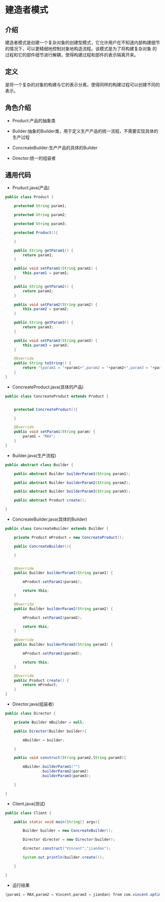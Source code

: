 # 建造者模式

## 介绍
建造者模式是创建一个复杂对象的创建型模式，它允许用户在不知道内部构建细节的情况下，可以更精细地控制对象地构造流程。该模式是为了将构建复杂对象
的过程和它的部件细节进行解耦，使得构建过程和部件的表示隔离开来。

## 定义
是将一个复杂的对象的构建与它的表示分离，使得同样的构建过程可以创建不同的表示。

## 角色介绍

* Product:产品的抽象类

* Builder:抽象的Builder类，用于定义生产产品的统一流程，不需要实现具体的生产过程

* ConcreateBuilder:生产产品的具体的Builder

* Director:统一的组装者

## 通用代码

* Pruduct.java(产品)
```java
public class Product {

    protected String param1;

    protected String param2;

    protected String param3;

    protected Product(){

    }

    public String getParam1() {
        return param1;
    }

    public void setParam1(String param1) {
        this.param1 = param1;
    }

    public String getParam2() {
        return param2;
    }

    public void setParam2(String param2) {
        this.param2 = param2;
    }

    public String getParam3() {
        return param3;
    }

    public void setParam3(String param3) {
        this.param3 = param3;
    }

    @Override
    public String toString() {
        return "{param1 = "+param1+",param2 = "+param2+",param3 = "+param3+"} from "+getClass().getName();
    }
}
```

* ConcreateProduct.java(具体的产品)
```java
public class ConcreateProduct extends Product {


    protected ConcreateProduct(){

    }

    @Override
    public void setParam1(String param) {
        param1 = "MAX";
    }
}
```

* Builder.java(生产流程)
```java
public abstract class Builder {

    public abstract Builder builderParam1(String param1);

    public abstract Builder builderParam2(String param2);

    public abstract Builder builderParam3(String param3);

    public abstract Product create();

}
```

* ConcreateBuilder.java(具体的Builder)
```java
public class ConcreateBuilder extends Builder {

    private Product mProduct = new ConcreateProduct();

    public ConcreateBuilder(){

    }


    @Override
    public Builder builderParam1(String param1) {

        mProduct.setParam1(param1);

        return this;
    }

    @Override
    public Builder builderParam2(String param2) {

        mProduct.setParam2(param2);

        return this;
    }

    @Override
    public Builder builderParam3(String param3) {

        mProduct.setParam3(param3);

        return this;
    }

    @Override
    public Product create() {
        return mProduct;
    }
}
```

* Director.java(组装者)
```java
public class Director {

    private Builder mBuilder = null;

    public Director(Builder builder){

        mBuilder = builder;

    }

    public void construct(String param2,String param3){

        mBuilder.builderParam1("")
                .builderParam2(param2)
                .builderParam3(param3);

    }

}
```
* Client.java(测试)
```java
public class Client {

    public static void main(String[] args){

        Builder builder = new ConcreateBuilder();

        Director director = new Director(builder);

        director.construct("Vincent","jiandan");

        System.out.println(builder.create());

    }

}
```

* 运行结果
```java
{param1 = MAX,param2 = Vincent,param3 = jiandan} from com.vincent.optimizelistview.entity.ConcreateProduct
```

